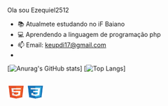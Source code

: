 Ola sou Ezequiel2512



- 📚  Atualmete estudando no iF Baiano 
- 💻  Aprendendo a linguagem de programação php
- 📫  Email: keupdi17@gmail.com
- 
[![Anurag's GitHub stats](https://github-readme-stats.vercel.app/api?username=Ezequiel2512)]
[![Top Langs](https://github-readme-stats.vercel.app/api/top-langs/?username=Ezequiel2512&hide_progress=true)]

<div style="display: inline_block"><br>
  <img align="center" alt="Rafa-HTML" height="30" width="40" src="https://raw.githubusercontent.com/devicons/devicon/master/icons/html5/html5-original.svg">
  <img align="center" alt="Rafa-CSS" height="30" width="40" src="https://raw.githubusercontent.com/devicons/devicon/master/icons/css3/css3-original.svg">
</div>
